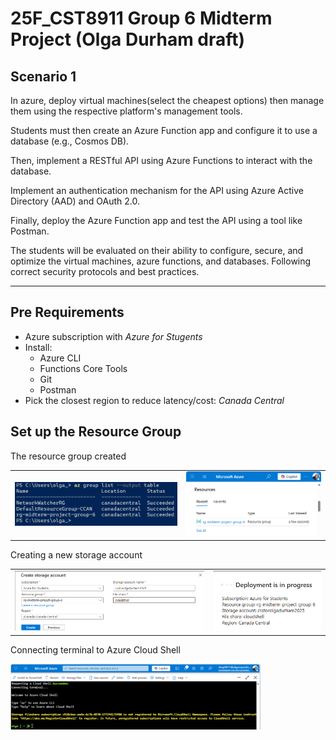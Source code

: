 # 25F_CST8911 Group 6 Midterm Project (Olga Durham draft)

## Scenario 1

In azure, deploy virtual machines(select the cheapest options) then manage them using the respective platform's management tools.

Students must then create an Azure Function app and configure it to use a database (e.g., Cosmos DB).

Then, implement a RESTful API using Azure Functions to interact with the database.

Implement an authentication mechanism for the API using Azure Active Directory (AAD) and OAuth 2.0.

Finally, deploy the Azure Function app and test the API using a tool like Postman.

The students will be evaluated on their ability to configure, secure, and optimize the virtual machines, azure functions, and databases. Following correct security protocols and best practices.

---

## Pre Requirements

- Azure subscription with _Azure for Stugents_
- Install:
  - Azure CLI
  - Functions Core Tools
  - Git
  - Postman
- Pick the closest region to reduce latency/cost: _Canada Central_

## Set up the Resource Group

The resource group created

<table>
  <tr>
    <td><img src="./screenshots/1_PS_resource_group_created.png" alt="Resource Group, location Canada Central, PS output" title="Resource Group, location Canada Central, PS output" width="300" /></td>
    <td><img src="./screenshots/2_AZ_resource_group_created.png" alt="Resource Group, Azure Dashboard" title="Resource Group, Azure Dashboard" width="250" /></td>
  </tr>
</table>

Creating a new storage account

<table>
  <tr>
    <td><img src="./screenshots/3_create_storage_account.png" alt="Creating a new storage account" title="Creating a new storage account" width="350" /></td>
    <td><img src="./screenshots/4_deployment_in_progress.png" alt="Deployment in progress" title="Deployment in progress" width="200" /></td>
  </tr>
</table>

Connecting terminal to Azure Cloud Shell

<img src="./screenshots/5_welcome_to_azure_cloud_shell_terminal.png" alt="Connecting terminal to Azure Cloud Shell" title="Connecting terminal to Azure Cloud Shell" width="400" />
